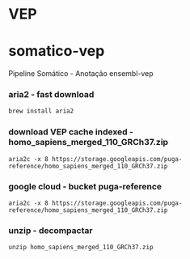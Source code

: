 # VEP

# somatico-vep
Pipeline Somático - Anotação ensembl-vep


### aria2 - fast download
```bash
brew install aria2
```

### download VEP cache indexed - homo_sapiens_merged_110_GRCh37.zip
```
aria2c -x 8 https://storage.googleapis.com/puga-reference/homo_sapiens_merged_110_GRCh37.zip
```

### google cloud - bucket puga-reference
```
aria2c -x 8 https://storage.googleapis.com/puga-reference/homo_sapiens_merged_110_GRCh37.zip
```

### unzip - decompactar 
```
unzip homo_sapiens_merged_110_GRCh37.zip
```


